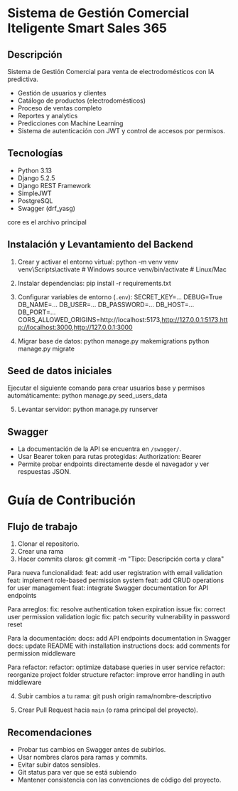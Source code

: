 # Sistema de Gestión Comercial Iteligente Smart Sales 365

## Descripción
Sistema de Gestión Comercial para venta de electrodomésticos con IA predictiva.

- Gestión de usuarios y clientes
- Catálogo de productos (electrodomésticos)
- Proceso de ventas completo
- Reportes y analytics
- Predicciones con Machine Learning
- Sistema de autenticación con JWT y control de accesos por permisos.

## Tecnologías
- Python 3.13
- Django 5.2.5
- Django REST Framework
- SimpleJWT
- PostgreSQL
- Swagger (drf_yasg)

core es el archivo principal

## Instalación y Levantamiento del Backend

1. Crear y activar el entorno virtual:
python -m venv venv
venv\Scripts\activate # Windows
source venv/bin/activate # Linux/Mac

2. Instalar dependencias:
pip install -r requirements.txt


3. Configurar variables de entorno (`.env`):
SECRET_KEY=...
DEBUG=True
DB_NAME=...
DB_USER=...
DB_PASSWORD=...
DB_HOST=...
DB_PORT=...
CORS_ALLOWED_ORIGINS=http://localhost:5173,http://127.0.0.1:5173,http://localhost:3000,http://127.0.0.1:3000


4. Migrar base de datos:
python manage.py makemigrations
python manage.py migrate

## Seed de datos iniciales
Ejecutar el siguiente comando para crear usuarios base y permisos automáticamente:
python manage.py seed_users_data

5. Levantar servidor:
python manage.py runserver


## Swagger
- La documentación de la API se encuentra en `/swagger/`.
- Usar Bearer token para rutas protegidas:
Authorization: Bearer <TOKEN>
- Permite probar endpoints directamente desde el navegador y ver respuestas JSON.

# Guía de Contribución

## Flujo de trabajo
1. Clonar el repositorio.
2. Crear una rama 
3. Hacer commits claros:
git commit -m "Tipo: Descripción corta y clara"

Para nueva funcionalidad:
feat: add user registration with email validation
feat: implement role-based permission system
feat: add CRUD operations for user management
feat: integrate Swagger documentation for API endpoints

Para arreglos:
fix: resolve authentication token expiration issue
fix: correct user permission validation logic
fix: patch security vulnerability in password reset

Para la documentación:
docs: add API endpoints documentation in Swagger
docs: update README with installation instructions
docs: add comments for permission middleware

Para refactor:
refactor: optimize database queries in user service
refactor: reorganize project folder structure
refactor: improve error handling in auth middleware

4. Subir cambios a tu rama:
git push origin rama/nombre-descriptivo

5. Crear Pull Request hacia `main` (o rama principal del proyecto).

## Recomendaciones
- Probar tus cambios en Swagger antes de subirlos.
- Usar nombres claros para ramas y commits.
- Evitar subir datos sensibles.
- Git status para ver que se está subiendo
- Mantener consistencia con las convenciones de código del proyecto.
